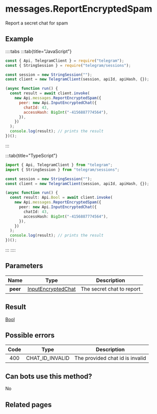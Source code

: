# messages.ReportEncryptedSpam

Report a secret chat for spam

## Example

::::tabs
:::tab{title="JavaScript"}

```js
const { Api, TelegramClient } = require("telegram");
const { StringSession } = require("telegram/sessions");

const session = new StringSession("");
const client = new TelegramClient(session, apiId, apiHash, {});

(async function run() {
  const result = await client.invoke(
    new Api.messages.ReportEncryptedSpam({
      peer: new Api.InputEncryptedChat({
        chatId: 43,
        accessHash: BigInt("-4156887774564"),
      }),
    })
  );
  console.log(result); // prints the result
})();
```

:::

:::tab{title="TypeScript"}

```ts
import { Api, TelegramClient } from "telegram";
import { StringSession } from "telegram/sessions";

const session = new StringSession("");
const client = new TelegramClient(session, apiId, apiHash, {});

(async function run() {
  const result: Api.Bool = await client.invoke(
    new Api.messages.ReportEncryptedSpam({
      peer: new Api.InputEncryptedChat({
        chatId: 43,
        accessHash: BigInt("-4156887774564"),
      }),
    })
  );
  console.log(result); // prints the result
})();
```

:::
::::

## Parameters

|   Name   | Type                                                                    | Description               |
| :------: | ----------------------------------------------------------------------- | ------------------------- |
| **peer** | [InputEncryptedChat](https://core.telegram.org/type/InputEncryptedChat) | The secret chat to report |

## Result

[Bool](https://core.telegram.org/type/Bool)

## Possible errors

| Code | Type            | Description                     |
| :--: | --------------- | ------------------------------- |
| 400  | CHAT_ID_INVALID | The provided chat id is invalid |

## Can bots use this method?

No

## Related pages
